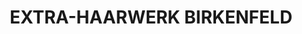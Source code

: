 ---
title: "EXTRA-HAARWERK BIRKENFELD"
url: /birkenfeld/extra-haarwerk-birkenfeld/
shop: Friseur
---
